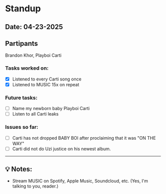 # Standup

## Date: 04-23-2025
## Partipants

Brandon Khor, Playboi Carti

### Tasks worked on:
- [X] Listened to every Carti song once
- [X] Listened to MUSIC 15x on repeat

### Future tasks:
- [ ] Name my newborn baby Playboi Carti
- [ ] Listen to all Carti leaks

### Issues so far:
- [ ] Carti has not dropped BABY BOI after proclaiming that it was "ON THE WAY"
- [ ] Carti did not do Uzi justice on his newest album.

---

## 💡 Notes:
- Stream MUSIC on Spotify, Apple Music, Soundcloud, etc. (Yes, I'm talking to you, reader.)
